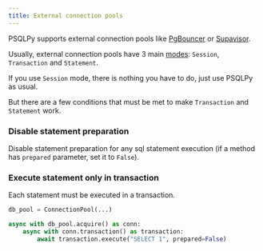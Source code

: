 ```yaml
---
title: External connection pools
---
```


PSQLPy supports external connection pools like [PgBouncer](https://www.pgbouncer.org/) or [Supavisor](https://github.com/supabase/supavisor).

Usually, external connection pools have 3 main [modes](https://www.pgbouncer.org/features.html): `Session`, `Transaction` and `Statement`.

If you use `Session` mode, there is nothing you have to do, just use PSQLPy as usual.

But there are a few conditions that must be met to make `Transaction` and `Statement` work.

### Disable statement preparation
Disable statement preparation for any sql statement execution (if a method has `prepared` parameter, set it to `False`).

### Execute statement only in transaction
Each statement must be executed in a transaction.

```python
db_pool = ConnectionPool(...)

async with db_pool.acquire() as conn:
    async with conn.transaction() as transaction:
        await transaction.execute("SELECT 1", prepared=False)
```
